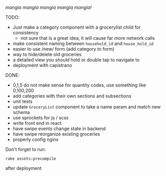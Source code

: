 *mangia mangia mangia mangia mangia!*

TODO:
  * Just make a category component with a grocerylist child for consistency
    * not sure that is a great idea, it will cause far more network calls
  * make consistent naming between `household_id` and `house_hold_id`
  * easier to use /new/ form (add category to form)
  * way to hide/delete old groceries
  * a detailed view you should hold or double tap to navigate to
  * deployment with capistrano

DONE:
  * 0,1,5 do not make sense for quantity codes, use something like 0,100,200
  * add categories with their own sections and subsections
  * unit tests
  * update `GroceryList` component to take a name param and match new schema
  * use sprockets for js / scss
  * write front end in react
  * have swipe events change state in backend
  * have swipe reorganize existing groceries
  * properly config nginx

Don't forget to run:

`rake assets:precompile`

after deployment

